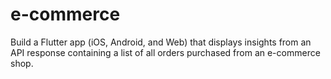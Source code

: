 # e-commerce
Build a Flutter app (iOS, Android, and Web) that displays insights from an API response containing a list of all orders purchased from an e-commerce shop.
